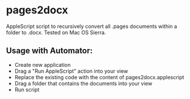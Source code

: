 # pages2docx
AppleScript script to recursively convert all .pages documents within a folder to .docx. Tested on Mac OS Sierra.

## Usage with Automator:
- Create new application
- Drag a "Run AppleScript" action into your view 
- Replace the existing code with the content of pages2docx.applescript
- Drag a folder that contains the documents into your view
- Run script
